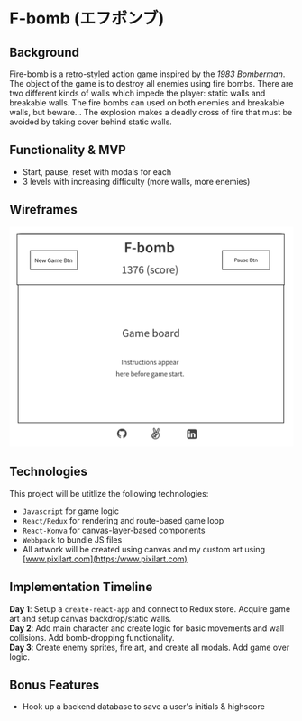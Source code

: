 # F-bomb (エフボンブ)
## Background
Fire-bomb is a retro-styled action game inspired by the _1983 Bomberman_. The object of the game is to destroy all enemies using fire bombs. There are two different kinds of walls which impede the player: static walls and breakable walls. The fire bombs can used on both enemies and breakable walls, but beware... The explosion makes a deadly cross of fire that must be avoided by taking cover behind static walls.

## Functionality & MVP
- Start, pause, reset with modals for each
- 3 levels with increasing difficulty (more walls, more enemies)

## Wireframes
![Wire frame](public/wireframe.png?raw=true)

## Technologies
This project will be utitlize the following technologies: 
+ `Javascript` for game logic
+ `React/Redux` for rendering and route-based game loop
+ `React-Konva` for canvas-layer-based components
+ `Webbpack` to bundle JS files
+ All artwork will be created using canvas and my custom art using [www.pixilart.com](https:/www.pixilart.com)

## Implementation Timeline
**Day 1**: Setup a `create-react-app` and connect to Redux store. Acquire game art and setup canvas backdrop/static walls.  
**Day 2**: Add main character and create logic for basic movements and wall collisions. Add bomb-dropping functionality.  
**Day 3**: Create enemy sprites, fire art, and create all modals. Add game over logic.  

## Bonus Features
+ Hook up a backend database to save a user's initials & highscore